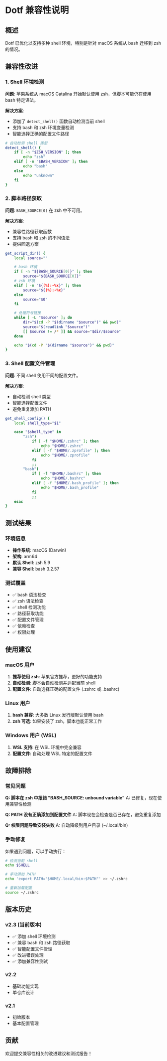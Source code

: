# Dotf 兼容性说明

## 概述

Dotf 已优化以支持多种 shell 环境，特别是针对 macOS 系统从 bash 迁移到 zsh 的情况。

## 兼容性改进

### 1. Shell 环境检测

**问题**: 苹果系统从 macOS Catalina 开始默认使用 zsh，但脚本可能仍在使用 bash 特定语法。

**解决方案**:

- 添加了 `detect_shell()` 函数自动检测当前 shell
- 支持 bash 和 zsh 环境变量检测
- 智能选择正确的配置文件路径

```bash
# 自动检测 shell 类型
detect_shell() {
    if [ -n "$ZSH_VERSION" ]; then
        echo "zsh"
    elif [ -n "$BASH_VERSION" ]; then
        echo "bash"
    else
        echo "unknown"
    fi
}
```

### 2. 脚本路径获取

**问题**: `BASH_SOURCE[0]` 在 zsh 中不可用。

**解决方案**:

- 兼容性路径获取函数
- 支持 bash 和 zsh 的不同语法
- 提供回退方案

```bash
get_script_dir() {
    local source=""

    # bash 环境
    if [ -n "${BASH_SOURCE[0]}" ]; then
        source="${BASH_SOURCE[0]}"
    # zsh 环境
    elif [ -n "${(%):-%x}" ]; then
        source="${(%):-%x}"
    else
        source="$0"
    fi

    # 处理符号链接
    while [ -L "$source" ]; do
        dir="$(cd -P "$(dirname "$source")" && pwd)"
        source="$(readlink "$source")"
        [[ $source != /* ]] && source="$dir/$source"
    done

    echo "$(cd -P "$(dirname "$source")" && pwd)"
}
```

### 3. Shell 配置文件管理

**问题**: 不同 shell 使用不同的配置文件。

**解决方案**:

- 自动检测 shell 类型
- 智能选择配置文件
- 避免重复添加 PATH

```bash
get_shell_config() {
    local shell_type="$1"

    case "$shell_type" in
        "zsh")
            if [ -f "$HOME/.zshrc" ]; then
                echo "$HOME/.zshrc"
            elif [ -f "$HOME/.zprofile" ]; then
                echo "$HOME/.zprofile"
            fi
            ;;
        "bash")
            if [ -f "$HOME/.bashrc" ]; then
                echo "$HOME/.bashrc"
            elif [ -f "$HOME/.bash_profile" ]; then
                echo "$HOME/.bash_profile"
            fi
            ;;
    esac
}
```

## 测试结果

### 环境信息

- **操作系统**: macOS (Darwin)
- **架构**: arm64
- **默认 Shell**: zsh 5.9
- **兼容 Shell**: bash 3.2.57

### 测试覆盖

- ✅ bash 语法检查
- ✅ zsh 语法检查
- ✅ shell 检测功能
- ✅ 路径获取功能
- ✅ 配置文件管理
- ✅ 依赖检查
- ✅ 权限处理

## 使用建议

### macOS 用户

1. **推荐使用 zsh**: 苹果官方推荐，更好的功能支持
2. **自动检测**: 脚本会自动检测并适配当前 shell
3. **配置文件**: 自动选择正确的配置文件 (.zshrc 或 .bashrc)

### Linux 用户

1. **bash 兼容**: 大多数 Linux 发行版默认使用 bash
2. **zsh 可选**: 如果安装了 zsh，脚本也能正常工作

### Windows 用户 (WSL)

1. **WSL 支持**: 在 WSL 环境中完全兼容
2. **配置文件**: 自动处理 WSL 特定的配置文件

## 故障排除

### 常见问题

**Q: 脚本在 zsh 中报错 "BASH_SOURCE: unbound variable"**
A: 已修复，现在使用兼容性检测

**Q: PATH 没有正确添加到配置文件**
A: 脚本现在会检查是否已存在，避免重复添加

**Q: 权限问题导致安装失败**
A: 自动降级到用户目录 (~/.local/bin)

### 手动修复

如果遇到问题，可以手动执行：

```bash
# 检测当前 shell
echo $SHELL

# 手动添加 PATH
echo 'export PATH="$HOME/.local/bin:$PATH"' >> ~/.zshrc

# 重新加载配置
source ~/.zshrc
```

## 版本历史

### v2.3 (当前版本)

- ✅ 添加 shell 环境检测
- ✅ 兼容 bash 和 zsh 路径获取
- ✅ 智能配置文件管理
- ✅ 改进错误处理
- ✅ 添加兼容性测试

### v2.2

- 基础功能实现
- 单仓库设计

### v2.1

- 初始版本
- 基本配置管理

## 贡献

欢迎提交兼容性相关的改进建议和测试报告！
